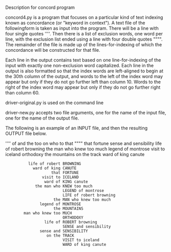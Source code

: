Description for concord program

concord4.py is a program that focuses on a particular kind of text indexing known as concordance (or "keyword in context"). A text file of the followingform is taken as input into the program. There will be a line with four single quotes ''''. Then there is a list of exclusion words, one word per line, with the exclusion list ended using a line with four double quotes """". The remainder of the file is made up of the lines-for-indexing of which the concordance will be constructed for that file.

Each line in the output contains text based on one line-for-indexing of the input with exactly one non-exclusion word capitalized. Each line in the output is also formatted so that the index words are left-aligned to begin at the 30th column of the output, and words to the left of the index word may appear but only if they do not go further left than column 10. Words to the right of the index word may appear but only if they do not go further right than column 60.

driver-original.py is used on the command line

driver-new.py accepts two file arguments, one for the name of the input file, one for the name of the output file.

The following is an example of an INPUT file, and then the resulting OUTPUT file below.


''''
of
and
the
too
on
who
to
that
""""
that fortune
sense and sensibility
life of robert browning
the man who knew too much
legend of montrose
visit to iceland
orthodoxy
the mountains
on the track
ward of king canute



              life of robert BROWNING
                ward of king CANUTE
                        that FORTUNE
                    visit to ICELAND
                     ward of KING canute
                 the man who KNEW too much
                             LEGEND of montrose
                             LIFE of robert browning
                         the MAN who knew too much
                   legend of MONTROSE
                         the MOUNTAINS
            man who knew too MUCH
                             ORTHODOXY
                     life of ROBERT browning
                             SENSE and sensibility
                   sense and SENSIBILITY
                      on the TRACK
                             VISIT to iceland
                             WARD of king canute

